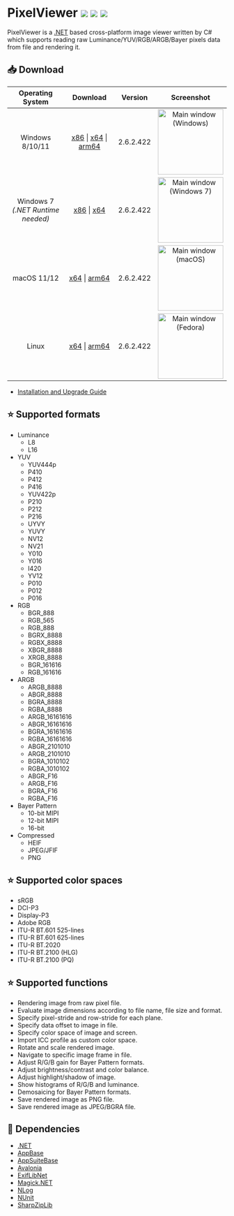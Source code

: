 # PixelViewer [![](https://img.shields.io/github/release-date-pre/carina-studio/PixelViewer?style=flat-square)](https://github.com/carina-studio/PixelViewer/releases/tag/2.0.3.325) [![](https://img.shields.io/github/last-commit/carina-studio/PixelViewer?style=flat-square)](https://github.com/carina-studio/PixelViewer/commits/master) [![](https://img.shields.io/github/license/carina-studio/PixelViewer?style=flat-square)](https://github.com/carina-studio/PixelViewer/blob/master/LICENSE.md)

PixelViewer is a [.NET](https://dotnet.microsoft.com/) based cross-platform image viewer written by C# which supports reading raw Luminance/YUV/RGB/ARGB/Bayer pixels data from file and rendering it.

## 📥 Download

Operating System                      | Download | Version | Screenshot
:------------------------------------:|:--------:|:-------:|:----------:
Windows 8/10/11                       |[x86](https://github.com/carina-studio/PixelViewer/releases/download/2.6.2.422/PixelViewer-2.6.2.422-win-x86.zip) &#124; [x64](https://github.com/carina-studio/PixelViewer/releases/download/2.6.2.422/PixelViewer-2.6.2.422-win-x64.zip) &#124; [arm64](https://github.com/carina-studio/PixelViewer/releases/download/2.6.2.422/PixelViewer-2.6.2.422-win-arm64.zip)|2.6.2.422|[<img src="https://carinastudio.azurewebsites.net/PixelViewer/Screenshots/MainWindow_Windows_Thumb.png" alt="Main window (Windows)" width="150"/>](https://carinastudio.azurewebsites.net/PixelViewer/Screenshots/MainWindow_Windows.png)
Windows 7<br/>*(.NET Runtime needed)* |[x86](https://github.com/carina-studio/PixelViewer/releases/download/2.6.2.422/PixelViewer-2.6.2.422-win-x86-fx-dependent.zip) &#124; [x64](https://github.com/carina-studio/PixelViewer/releases/download/2.6.2.422/PixelViewer-2.6.2.422-win-x64-fx-dependent.zip)|2.6.2.422|[<img src="https://carinastudio.azurewebsites.net/PixelViewer/Screenshots/MainWindow_Windows7_Thumb.png" alt="Main window (Windows 7)" width="150"/>](https://carinastudio.azurewebsites.net/PixelViewer/Screenshots/MainWindow_Windows7.png)
macOS 11/12                           |[x64](https://github.com/carina-studio/PixelViewer/releases/download/2.6.2.422/PixelViewer-2.6.2.422-osx-x64.zip) &#124; [arm64](https://github.com/carina-studio/PixelViewer/releases/download/2.6.2.422/PixelViewer-2.6.2.422-osx-arm64.zip)|2.6.2.422|[<img src="https://carinastudio.azurewebsites.net/PixelViewer/Screenshots/MainWindow_macOS_Thumb.png" alt="Main window (macOS)" width="150"/>](https://carinastudio.azurewebsites.net/PixelViewer/Screenshots/MainWindow_macOS.png)
Linux                                 |[x64](https://github.com/carina-studio/PixelViewer/releases/download/2.6.2.422/PixelViewer-2.6.2.422-linux-x64.zip) &#124; [arm64](https://github.com/carina-studio/PixelViewer/releases/download/2.6.2.422/PixelViewer-2.6.2.422-linux-arm64.zip)|2.6.2.422|[<img src="https://carinastudio.azurewebsites.net/PixelViewer/Screenshots/MainWindow_Fedora_Thumb.png" alt="Main window (Fedora)" width="150"/>](https://carinastudio.azurewebsites.net/PixelViewer/Screenshots/MainWindow_Fedora.png)

- [Installation and Upgrade Guide](https://carinastudio.azurewebsites.net/PixelViewer/InstallAndUpgrade)

## ⭐ Supported formats
* Luminance
  * L8
  * L16
* YUV
  * YUV444p
  * P410
  * P412
  * P416
  * YUV422p
  * P210
  * P212
  * P216
  * UYVY
  * YUVY
  * NV12
  * NV21
  * Y010
  * Y016
  * I420
  * YV12
  * P010
  * P012
  * P016
* RGB
  * BGR_888
  * RGB_565
  * RGB_888
  * BGRX_8888
  * RGBX_8888
  * XBGR_8888
  * XRGB_8888
  * BGR_161616
  * RGB_161616
* ARGB
  * ARGB_8888
  * ABGR_8888
  * BGRA_8888
  * RGBA_8888
  * ARGB_16161616
  * ABGR_16161616
  * BGRA_16161616
  * RGBA_16161616
  * ABGR_2101010
  * ARGB_2101010
  * BGRA_1010102
  * RGBA_1010102
  * ABGR_F16
  * ARGB_F16
  * BGRA_F16
  * RGBA_F16
* Bayer Pattern
  * 10-bit MIPI
  * 12-bit MIPI
  * 16-bit
* Compressed
  * HEIF
  * JPEG/JFIF
  * PNG
  
## ⭐ Supported color spaces
* sRGB
* DCI-P3
* Display-P3
* Adobe RGB
* ITU-R BT.601 525-lines
* ITU-R BT.601 625-lines
* ITU-R BT.2020
* ITU-R BT.2100 (HLG)
* ITU-R BT.2100 (PQ)

## ⭐ Supported functions
* Rendering image from raw pixel file.
* Evaluate image dimensions according to file name, file size and format.
* Specify pixel-stride and row-stride for each plane.
* Specify data offset to image in file.
* Specify color space of image and screen.
* Import ICC profile as custom color space.
* Rotate and scale rendered image.
* Navigate to specific image frame in file.
* Adjust R/G/B gain for Bayer Pattern formats.
* Adjust brightness/contrast and color balance.
* Adjust highlight/shadow of image.
* Show histograms of R/G/B and luminance.
* Demosaicing for Bayer Pattern formats.
* Save rendered image as PNG file.
* Save rendered image as JPEG/BGRA file.

## 🤝 Dependencies
* [.NET](https://dotnet.microsoft.com/)
* [AppBase](https://github.com/carina-studio/AppBase)
* [AppSuiteBase](https://github.com/carina-studio/AppSuiteBase)
* [Avalonia](https://github.com/AvaloniaUI/Avalonia)
* [ExifLibNet](https://github.com/oozcitak/exiflibrary)
* [Magick.NET](https://github.com/dlemstra/Magick.NET)
* [NLog](https://github.com/NLog/NLog)
* [NUnit](https://github.com/nunit/nunit)
* [SharpZipLib](https://github.com/icsharpcode/SharpZipLib)
